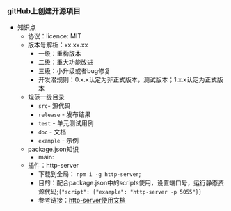 ### gitHub上创建开源项目
- 知识点
    + 协议：licence: MIT
    + 版本号解析：xx.xx.xx
       + 一级：重构版本
       + 二级：重大功能改进
       + 三级：小升级或者bug修复
       + 开发潜规则：0.x.x认定为非正式版本，测试版本；1.x.x认定为正式版本
    + 规范一级目录
       + `src`- 源代码
       + `release` - 发布结果
       + `test` - 单元测试用例
       + `doc` - 文档
       + `example` - 示例
    + package.json知识
       + main: 
    + 插件：http-server
       + 下载到全局： `npm i -g http-server`;
       + 目的：配合package.json中的scripts使用，设置端口号，运行静态资源代码;`{"script": {"example": "http-server -p 5055"}}`
       + 参考链接：[http-server使用文档](https://www.npmjs.com/package/http-server)